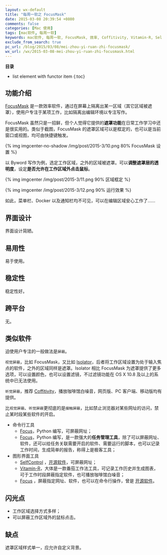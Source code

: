 ```yaml
---
layout: wx-default
title: "每周一软之 FocusMask"
date: 2015-03-08 20:39:54 +0800
comments: false
categories: [Mac 使用]
tags: [mac软件, 每周一软]
keywords: mac软件, 每周一软, FocusMask, 效率, Coffitivity, Vitamin-R, SelfControl, 屏蔽
exclude_from_search: true
pc_url: /blog/2015/03/08/mei-zhou-yi-ruan-zhi-focusmask/
wx_url: /wx/2015-03-08-mei-zhou-yi-ruan-zhi-focusmask.html
---
```


__目录__

* list element with functor item
{:toc}

<!-- excerpt start -->

## 功能介绍

[FocusMask](http://tentrip.net/focusmask/) 是一款效率软件，通过在屏幕上隔离出某一区域（其它区域被遮罩），使用户专注于某项工作，比如隔离出编辑环境以专注写作。

FocusMask 虽然只是一招鲜，但个人觉得它提供的**遮罩功能**在日常工作学习中还是很实用的。类似于截图，FocusMask 的遮罩区域可以是框定的，也可以是当前窗口或视图，均可由快捷键触发。

{% img imgcenter-no-shadow /img/post/2015-3/10.png 80% FocusMask 设置 %}

<!-- excerpt end -->

以 Byword 写作为例，选定工作区域，之外的区域被遮罩。可以**调整遮罩层的透明度**，设定**是否允许在工作区域外点击鼠标**。

{% img imgcenter /img/post/2015-3/11.png 90% 区域框定 %}

{% img imgcenter /img/post/2015-3/12.png 90% 运行效果 %}

如此，菜单栏、Docker 以及通知栏均不可见，可以在编辑区域安心工作了……

## 界面设计

界面设计简陋。

## 易用性

易于使用。

## 稳定性

稳定性好。

## 跨平台

无。

## 类似软件

迫使用户专注的一般做法是`屏蔽`。

`视觉屏蔽`，比如 FocusMask，又比如 [Isolator](http://willmore.eu/software/isolator/)，后者将工作区域设置为处于输入焦点的软件，之外的区域同样是遮罩。Isolator 相比 FocusMask 为遮罩提供了更多选项，可以设置颜色，也可以设置滤镜，不过滤镜功能在 OS X 10.8 及以上的系统中已无法使用。

`听觉屏蔽`，推荐 [Coffitivity](https://coffitivity.com/)，播放咖啡馆白噪音，网页版、PC 客户端、移动版均有提供。

比`视觉屏蔽`、`听觉屏蔽`更彻底的是`接触屏蔽`，比如禁止浏览器对某些网址的访问，禁止某时段某些软件的开启。

- 命令行工具
	- [Focus](https://github.com/amoffat/focus)，Python 编写，可屏蔽网址；
	- [Focus](https://github.com/xtrementl/focus)，Python 编写，是一款强大的**任务管理工具**，除了可以屏蔽网址、软件，还可以给任务关联需要开启的软件、需要运行的脚本，也可以记录工作时间，生成简单的报告，称得上是极客工具；
- 图形界面工具
	- [SelfControl](http://selfcontrolapp.com/) ，[开源软件](https://github.com/SelfControlApp/selfcontrol)，可屏蔽网址；
	- [Vitamin-R](http://www.publicspace.net/Vitamin-R/)，大体是一款番茄工作法工具，可记录工作历史并生成图表，可于工作时段屏蔽指定软件，也可播放咖啡馆白噪音；
	- [Focus](https://heyfocus.com/) ，屏蔽指定网址、软件，也可以在命令行操作，曾是 [开源软件](https://github.com/bradjasper/Focus)。

## 闪光点

- 工作区域选择方式多样；
- 可以屏蔽工作区域外的鼠标点击。

## 缺点

遮罩区域样式单一，应允许自定义背景。